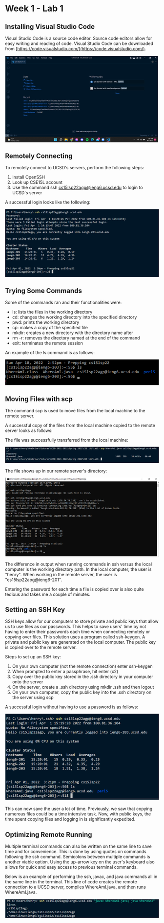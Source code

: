 # Week 1 - Lab 1

## Installing Visual Studio Code

Visual Studio Code is a source code editor. Source code editors allow for easy writing and reading of code. Visual Studio Code can be downloaded from [https://code.visualstudio.com/](https://code.visualstudio.com/).

![VScode](lab1Screenshots/VScodeSS.png)

## Remotely Connecting

To remotely connect to UCSD's servers, perform the following steps:

1. Install OpenSSH
2. Look up CSE15L account
3. Use the command ssh cs15lsp22agp@ieng6.ucsd.edu to login to UCSD's server

A successful login looks like the following:

![sshSuccessfulLogin](lab1Screenshots/sshSuccessfulLogin.png)

## Trying Some Commands

Some of the commands ran and their functionalities were:

- ls: lists the files in the working directory
- cd: changes the working directory into the specified directory
- pwd: prints the working directory
- cp: makes a copy of the specified file
- mkdir: creates a new directory with the directory name after
- rm -r: removes the directory named at the end of the command
- exit: terminates the remote session

An example of the ls command is as follows:

![lsCommand](lab1Screenshots/lsCommand.png)

## Moving Files with scp

The command scp is used to move files from the local machine to the remote server.

A successful copy of the files from the local machine copied to the remote server looks as follows:

The file was successfully transferred from the local machine:

![transferInfo](lab1Screenshots/sshTransferInfo.png)

The file shows up in our remote server's directory:

![sshTransfer](lab1Screenshots/sshTransfer.png)

The difference in output when running commands in ssh versus the local computer is the working directory path. In the local computer, the user is "henry". When working in the remote server, the user is "cs15lsp22apg@ieng6-201".

Entering the password for each time a file is copied over is also quite tedious and takes me a couple of minutes.

## Setting an SSH Key

SSH keys allow for our computers to store private and public keys that allow us to use files as our passwords. This helps to save users' time by not having to enter their passwords each time when connecting remotely or copying over files. This solution uses a program called ssh-keygen. A private and public key are generated on the local computer. The public key is copied over to the remote server.

Steps to set up an SSH key:

1. On your own computer (not the remote connection) enter ssh-keygen
2. When prompted to enter a passphrase, hit enter (x2)
3. Copy over the public key stored in the .ssh directory in your computer onto the server
4. On the server, create a .ssh directory using mkdir .ssh and then logout
5. On your own computer, copy the public key into the .ssh directory on the server using scp

A successful login without having to use a password is as follows:

![loginNoPass](lab1Screenshots/loginNoPass.png)

This can now save the user a lot of time. Previously, we saw that copying numerous files could be a time intensive task. Now, with public keys, the time spent copying files and logging in is significantly expedited.

## Optimizing Remote Running

Multiple terminal commands can also be written on the same line to save time and for convenience. This is done by using quotes on commands following the ssh command. Semicolons between multiple commands is another viable option. Using the up-arrow key on the user's keyboard also allows for quick and easy access to previous terminal commands.

Below is an example of performing the ssh, javac, and java commands all in the same line in the terminal. This line of code creates the remote connection to a UCSD server, compiles WhereAmI.java, and then runs WhereAmI.java.

![whereAmI](lab1Screenshots/whereAmI.png)
